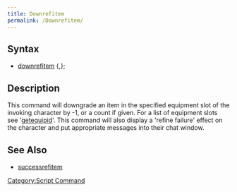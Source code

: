 ```yaml
---
title: Downrefitem
permalink: /Downrefitem/
---
```


Syntax
------

-   [downrefitem](/downrefitem "wikilink") <equipment slot>{,<count>};

Description
-----------

This command will downgrade an item in the specified equipment slot of the invoking character by -1, or a count if given. For a list of equipment slots see '[getequipid](/getequipid "wikilink")'. This command will also display a 'refine failure' effect on the character and put appropriate messages into their chat window.

See Also
--------

-   [successrefitem](/successrefitem "wikilink")

[Category:Script Command](/Category:Script_Command "wikilink")